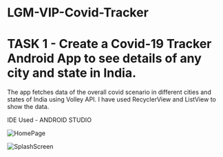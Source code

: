 # LGM-VIP-Covid-Tracker
# TASK 1 - Create a Covid-19 Tracker Android App to see details of any city and state in India.
The app fetches data of the overall covid scenario in different cities and states of India using Volley API. I have used RecyclerView and ListView to show the data.

IDE Used - ANDROID STUDIO


![HomePage](https://user-images.githubusercontent.com/107527307/188432328-d891e05c-2db3-409c-b3b7-61144514127c.png)

![SplashScreen](https://user-images.githubusercontent.com/107527307/188432375-8ff8e06e-74dc-49f8-9921-def4d539b2f4.png)
